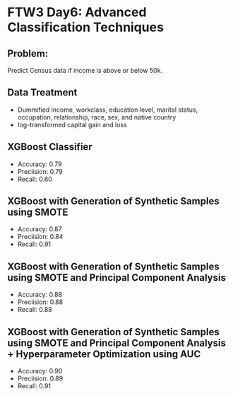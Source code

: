 # FTW3 Day6: Advanced Classification Techniques

## Problem: 
Predict Census data if income is above or below 50k.
 
## Data Treatment
- Dummified income, workclass, education level, marital status, occupation, relationship, race, sex, and native country
- log-transformed capital gain and loss

## XGBoost Classifier
- Accuracy: 0.79
- Preciision: 0.79
- Recall: 0.60

## XGBoost with Generation of Synthetic Samples using SMOTE
- Accuracy: 0.87
- Preciision: 0.84
- Recall: 0.91

## XGBoost with Generation of Synthetic Samples using SMOTE and Principal Component Analysis
- Accuracy: 0.88
- Preciision: 0.88
- Recall: 0.88

## XGBoost with Generation of Synthetic Samples using SMOTE and Principal Component Analysis + Hyperparameter Optimization using AUC
- Accuracy: 0.90
- Preciision: 0.89
- Recall: 0.91
